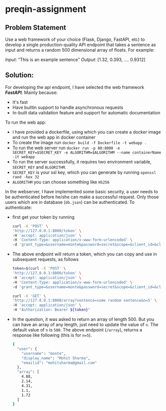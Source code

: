 # preqin-assignment


## Problem Statement

Use a web framework of your choice (Flask, Django, FastAPI, etc) to develop a single production-quality API endpoint that takes a sentence as input and returns a random 500 dimensional array of floats. For example:

*Input*: “This is an example sentence”
*Output*: [1.32, 0.393, .... 0.9312]

## Solution:

For developing the api endpoint, I have selected the web framework **_FastAPI_**. Mainly because:

- It's fast
- Have builtin support to handle asynchronous requests
- In-built data validation feature and support for automatic documentation

To run the web app:
- I have provided a dockerfile, using which you can create a docker image and run the web app in docker container
- To create the image run `docker build -f Dockerfile -t webapp .`
- To run the web server run `docker run -p 80:8000 -e SECRET_KEY=$SECRET_KEY -e ALGORITHM=$ALGORITHM --name containerName -it webapp`
- To run the server successfully, it requires two environment variable, `SECRET_KEY` and `ALGORITHM`.
- `SECRET_KEY` is your ssl key, which you can generate by running `openssl rand -hex 32`
- `ALGORITHM` you can choose something like `HS256`


In the webserver, I have implemented some basic security, a user needs to be authenticated before he/she can make a successful request. Only those users which are in database (`db.json`) can be authenticated. To authenticate:
- first get your token by running
    ```bash
    curl -X 'POST' \
    'http://127.0.0.1:8000/token' \
    -H 'accept: application/json' \
    -H 'Content-Type: application/x-www-form-urlencoded' \
    -d 'grant_type=&username=monte&password=secret&scope=&client_id=&client_secret='
    ```
- The above endpoint will return a token, which you can copy and use in subsequent requests, as follows
    ```bash
    token=$(curl -X 'POST' \
    'http://127.0.0.1:8000/token' \
    -H 'accept: application/json' \
    -H 'Content-Type: application/x-www-form-urlencoded' \
    -d 'grant_type=&username=monte&password=secret&scope=&client_id=&client_secret=' -s | jq .access_token --raw-output);

    curl -X 'GET' \
    'http://127.0.0.1:8000/array?sentence=some random sentence&n=5' \
    -H 'accept: application/json' \
    -H "Authorization: Bearer ${token}"
    ```
- In the question, it was asked to return an array of length 500. But you can have an array of any length, just need to update the value of `n`. The default value of `n` is `500`. The above endpoint (`/array`), returns a response like following (this is for `n=5`).
    ```bash 
    {
      "user": {
        "username": "monte",
        "display_name": "Mohit Sharma",
        "emailid": "mohitsharma@gmail.com"
      },
      "array": [
        4.88,
        2.14,
        4.31,
        1.1,
        1.72
      ]
    }
    ```
